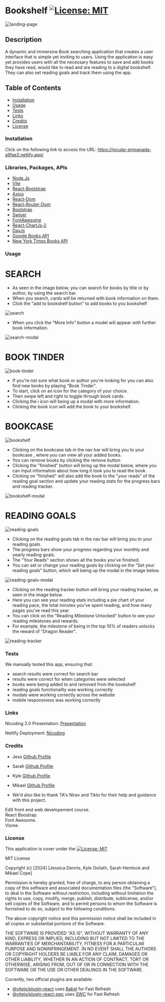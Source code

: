 # Bookshelf [![License: MIT](https://img.shields.io/badge/License-MIT-yellow.svg)](https://opensource.org/licenses/MIT)

![landing-page](/public/landing-page.png)

## Description
A dynamic and immersive Book searching application that creates a user interface that is simple yet inviting to users. Using the application is easy yet provides users with all the necessary features to save and add books they have read, would like to read and are reading to a digital bookshelf. They can also set reading goals and track them using the app.

## Table of Contents
* [Installation](#installation)
* [Usage](#usage)
* [Tests](#tests)
* [Links](#tests)
* [Credits](#credits)
* [License](#license)

### Installation
Click on the following link to access the URL: https://jocular-empanada-a9fae2.netlify.app/

### Libraries, Packages, APIs

* [Node.Js](https://nodejs.org/en/learn/getting-started/introduction-to-nodejs)
* [Vite](https://vitejs.dev/guide/)
* [React-Bootstrap]()
* [Axios]()
* [React-Dom]()
* [React-Router-Dom]()
* [Bootstrap]()
* [Swiper]()
* [FontAwesome]()
* [React-ChartJs-2]()
* [DayJs]()
* [Google Books API]()
* [New York Times Books API]()


### Usage

# SEARCH 

* As seen in the image below, you can search for books by title or by author, by using the search bar.
* When you search, cards will be returned with book information on them.
* Click the "add to bookshelf button" to add books to you bookshelf
  
![search](/public/search.png)

* When you click the "More Info" button a model will appear with further book information.
  
 ![search-modal](/public/search-modal.png)

# BOOK TINDER

 ![book-tinder ](/public/book-tinder.png)

* If you're not sure what book or author you're looking for you can also find new books by playing "Book Tinder".
* To start, click on an icon for the category of your choice.
* Then swipe left and right to toggle through book cards.
* Clicking the i icon will being up a modal with more information.
* Clicking the book icon will add the book to your bookshelf. 

# BOOKCASE

 ![bookshelf](/public/bookshelf.png)

* Clicking on the bookcase tab in the nav bar will bring you to your bookcase , where you can view all your added books.
* You can remove books by clicking the remove button 
* Clicking the "finished" button will bring up the modal below, where you can input information about how long it took you to read the book.
* Clicking on "finished" will also add the book to the "your reads" of the reading goal section and update your reading stats for the progress bars and reading tracker. 

 ![bookshelf-modal](/public/bookcase-modal.png)
 
# READING GOALS

 ![reading-goals](/public/reading-goals.png)

 * Clicking on the reading goals tab in the nav bar will bring you to your reading goals.
 * The progress bars show your progress regarding your monthly and yearly reading goals.
 * The "Your Reads" section shows all the books you've finished. 
 * You can set or change your reading goals by clicking on the "Set your reading goals" button, which will being up the modal in the image below.

 ![reading-goals-modal](/public/reading-goals-modal.png)

 * Clicking on the reading tracker button will bring your reading tracker, as seen in the image below.
 * Here you can see your reading stats including a pie chart of your reading pace, the total minutes you've spent reading, and how many pages you've read this year.
 * You can click on the "Reading Milestone Unlocked" button to see your reading milestones and rewards.
 * For example, the milestone of being in the top 10% of readers unlocks the reward of "Dragon Reader".

 ![reading-tracker](/public/reading-tracker.png)
 
### Tests

We manually tested this app, ensuring that: 
* search results were correct for search bar 
* results were correct for when categories were selected
* books were being added to and removed from the bookshelf
* reading goals functionality was working correctly
* modals were working correctly across the website
* mobile responsivess was working correctly


### Links
Nicoding 2.0 Presentation: [Presentation](https://docs.google.com/presentation/d/1i6IL4zutpDUDC3nJ_EFuF2kTjc06cBKPwA7TEvVxb8w/edit#slide=id.p1)

Netlify Deployment: [Nicoding](https://jocular-empanada-a9fae2.netlify.app/)

### Credits
* Jess [Github Profile](https://github.com/jessi994)
* Sarah [Github Profile](https://github.com/shemlock)
* Kyle [Github Profile](https://github.com/KyloGG88)
* Mikael [Github Profile](https://github.com/Mikaelcope)

* We'd also like to thank TA's Nirav and Tikto for their help and guidance with this project. 

EdX front end web developement course. <br>
React Boostrap. <br>
Font Awesome. <br>
Visme. <br>

### License
This application is cover under the [![License: MIT](https://img.shields.io/badge/License-MIT-yellow.svg)](https://opensource.org/licenses/MIT) 

MIT License

Copyright (c) [2024] [Jessica Dennis, Kyle Goliath, Sarah Hemlock and Mikael Cope]

Permission is hereby granted, free of charge, to any person obtaining a copy
of this software and associated documentation files (the "Software"), to deal
in the Software without restriction, including without limitation the rights
to use, copy, modify, merge, publish, distribute, sublicense, and/or sell
copies of the Software, and to permit persons to whom the Software is
furnished to do so, subject to the following conditions:

The above copyright notice and this permission notice shall be included in all
copies or substantial portions of the Software.

THE SOFTWARE IS PROVIDED "AS IS", WITHOUT WARRANTY OF ANY KIND, EXPRESS OR
IMPLIED, INCLUDING BUT NOT LIMITED TO THE WARRANTIES OF MERCHANTABILITY,
FITNESS FOR A PARTICULAR PURPOSE AND NONINFRINGEMENT. IN NO EVENT SHALL THE
AUTHORS OR COPYRIGHT HOLDERS BE LIABLE FOR ANY CLAIM, DAMAGES OR OTHER
LIABILITY, WHETHER IN AN ACTION OF CONTRACT, TORT OR OTHERWISE, ARISING FROM,
OUT OF OR IN CONNECTION WITH THE SOFTWARE OR THE USE OR OTHER DEALINGS IN THE
SOFTWARE.

Currently, two official plugins are available:

- [@vitejs/plugin-react](https://github.com/vitejs/vite-plugin-react/blob/main/packages/plugin-react/README.md) uses    [Babel](https://babeljs.io/) for Fast Refresh
- [@vitejs/plugin-react-swc](https://github.com/vitejs/vite-plugin-react-swc) uses [SWC](https://swc.rs/) for Fast Refresh



